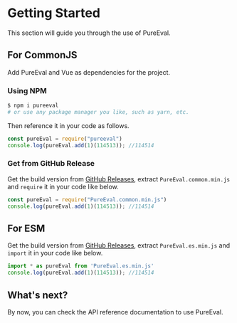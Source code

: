 # Getting Started

This section will guide you through the use of PureEval.

## For CommonJS

Add PureEval and Vue as dependencies for the project.

### Using NPM

```sh
$ npm i pureeval
# or use any package manager you like, such as yarn, etc.
```

Then reference it in your code as follows.

```javascript
const pureEval = require("pureeval")
console.log(pureEval.add(1)(114513)); //114514
```

### Get from GitHub Release

Get the build version from [GitHub Releases](https://github.com/PureEval/PureEval/releases), extract `PureEval.common.min.js` and `require` it in your code like below.

```javascript
const pureEval = require("PureEval.common.min.js")
console.log(pureEval.add(1)(114513)); //114514
```

## For ESM

Get the build version from [GitHub Releases](https://github.com/PureEval/PureEval/releases), extract `PureEval.es.min.js` and `import` it in your code like below.

```javascript
import * as pureEval from 'PureEval.es.min.js'
console.log(pureEval.add(1)(114513)); //114514
```

## What's next?

By now, you can check the API reference documentation to use PureEval.